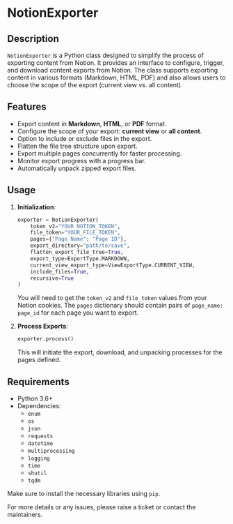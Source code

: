 # NotionExporter

## Description

`NotionExporter` is a Python class designed to simplify the process of exporting content from Notion. It provides an interface to configure, trigger, and download content exports from Notion. The class supports exporting content in various formats (Markdown, HTML, PDF) and also allows users to choose the scope of the export (current view vs. all content).

## Features

- Export content in **Markdown**, **HTML**, or **PDF** format.
- Configure the scope of your export: **current view** or **all content**.
- Option to include or exclude files in the export.
- Flatten the file tree structure upon export.
- Export multiple pages concurrently for faster processing.
- Monitor export progress with a progress bar.
- Automatically unpack zipped export files.

## Usage

1. **Initialization**:

   ```python
   exporter = NotionExporter(
       token_v2="YOUR_NOTION_TOKEN",
       file_token="YOUR_FILE_TOKEN",
       pages={"Page Name": "Page ID"},
       export_directory="path/to/save",
       flatten_export_file_tree=True,
       export_type=ExportType.MARKDOWN,
       current_view_export_type=ViewExportType.CURRENT_VIEW,
       include_files=True,
       recursive=True
   )
   ```

   You will need to get the `token_v2` and `file_token` values from your Notion cookies. The `pages` dictionary should contain pairs of `page_name: page_id` for each page you want to export.

2. **Process Exports**:

   ```python
   exporter.process()
   ```

   This will initiate the export, download, and unpacking processes for the pages defined.

## Requirements

- Python 3.6+
- Dependencies:
  - `enum`
  - `os`
  - `json`
  - `requests`
  - `datetime`
  - `multiprocessing`
  - `logging`
  - `time`
  - `shutil`
  - `tqdm`

Make sure to install the necessary libraries using `pip`.

For more details or any issues, please raise a ticket or contact the maintainers.